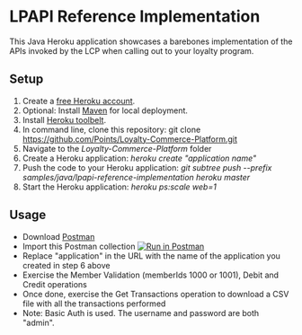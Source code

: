 LPAPI Reference Implementation
=========

This Java Heroku application showcases a barebones implementation of the APIs invoked by the LCP when calling out to your loyalty program.

## Setup

1. Create a [free Heroku account](https://signup.heroku.com/dc). 
2. Optional: Install [Maven](http://maven.apache.org/download.cgi) for local deployment.
3. Install [Heroku toolbelt](https://toolbelt.heroku.com/). 
4. In command line, clone this repository: git clone https://github.com/Points/Loyalty-Commerce-Platform.git
5. Navigate to the *Loyalty-Commerce-Platform* folder
6. Create a Heroku application: *heroku create "application name"*
7. Push the code to your Heroku application: *git subtree push --prefix samples/java/lpapi-reference-implementation heroku master*
8. Start the Heroku application: *heroku ps:scale web=1*

## Usage

- Download [Postman](https://www.getpostman.com/) 
- Import this Postman collection [![Run in Postman](https://s3.amazonaws.com/postman-static/run-button.png)](https://www.getpostman.com/run-collection/b99dd7a5585068bc358f)
- Replace "application" in the URL with the name of the application you created in step 6 above
- Exercise the Member Validation (memberIds 1000 or 1001), Debit and Credit operations
- Once done, exercise the Get Transactions operation to download a CSV file with all the transactions performed
- Note: Basic Auth is used. The username and password are both "admin".
  


